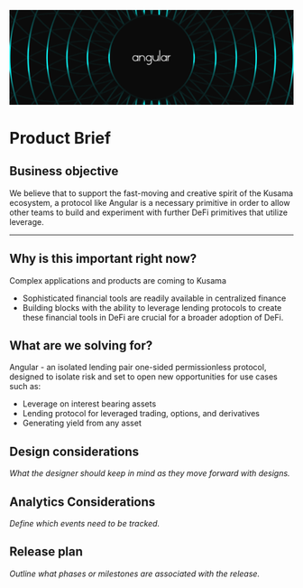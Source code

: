 ![Angular Logo](img/angular_logo-1500x500.png)

# Product Brief

Business objective
------------------

We believe that to support the fast-moving and creative spirit of the Kusama ecosystem, a protocol like Angular is a necessary primitive in order to allow other teams to build and experiment with further DeFi primitives that utilize leverage.


---

Why is this important right now?
--------------------------------

Complex applications and products are coming to Kusama

*   Sophisticated financial tools are readily available in centralized finance
*   Building blocks with the ability to leverage lending protocols to create these financial tools in DeFi are crucial for a broader adoption of DeFi.


What are we solving for?
------------------------

Angular - an isolated lending pair one-sided permissionless protocol, designed to isolate risk and set to open new opportunities for use cases such as:

*   Leverage on interest bearing assets
*   Lending protocol for leveraged trading, options, and derivatives
*   Generating yield from any asset


Design considerations
---------------------

_What the designer should keep in mind as they move forward with designs._


Analytics Considerations
------------------------

_Define which events need to be tracked._


Release plan
------------

_Outline what phases or milestones are associated with the release._

